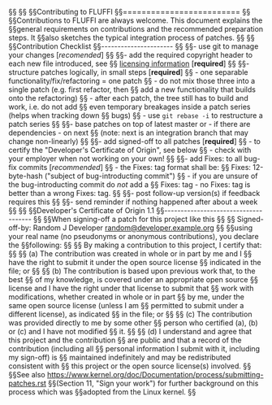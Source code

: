 §§<!---
§§Copyright 2017-2019 Siemens AG
§§
§§Permission is hereby granted, free of charge, to any person obtaining a copy of this software and associated documentation files (the "Software"), to deal in the Software without restriction, including without limitation the rights to use, copy, modify, merge, publish, distribute, sublicense, and/or sell copies of the Software, and to permit persons to whom the Software is furnished to do so, subject to the following conditions:
§§
§§The above copyright notice and this permission notice shall be included in all copies or substantial portions of the Software.
§§
§§THE SOFTWARE IS PROVIDED "AS IS", WITHOUT WARRANTY OF ANY KIND, EXPRESS OR IMPLIED, INCLUDING BUT NOT LIMITED TO THE WARRANTIES OF MERCHANTABILITY, FITNESS FOR A PARTICULAR PURPOSE AND NONINFRINGEMENT. IN NO EVENT SHALL THE AUTHORS OR COPYRIGHT HOLDERS BE LIABLE FOR ANY CLAIM, DAMAGES OR OTHER LIABILITY, WHETHER IN AN ACTION OF CONTRACT, TORT OR OTHERWISE, ARISING FROM, OUT OF OR IN CONNECTION WITH THE SOFTWARE OR THE USE OR OTHER DEALINGS IN THE SOFTWARE.
§§
§§Author(s): Abian Blome, Thomas Riedmaier
§§-->
§§
§§Contributing to FLUFFI
§§=========================
§§
§§Contributions to FLUFFI are always welcome. This document explains the
§§general requirements on contributions and the recommended preparation steps. It
§§also sketches the typical integration process of patches.
§§
§§
§§Contribution Checklist
§§----------------------
§§
§§- use git to manage your changes [*recomended*]
§§
§§- add the required copyright header to each new file introduced, see
§§  [licensing information](LICENSING.md) [**required**]
§§
§§- structure patches logically, in small steps [**required**]
§§    - one separable functionality/fix/refactoring = one patch
§§    - do not mix those three into a single patch (e.g. first refactor, then
§§      add a new functionality that builds onto the refactoring)
§§    - after each patch, the tree still has to build and work, i.e. do not add
§§      even temporary breakages inside a patch series (helps when tracking down
§§      bugs)
§§    - use `git rebase -i` to restructure a patch series
§§
§§- base patches on top of latest master or - if there are dependencies - on next
§§  (note: next is an integration branch that may change non-linearly)
§§
§§- add signed-off to all patches [**required**]
§§    - to certify the "Developer's Certificate of Origin", see below
§§    - check with your employer when not working on your own!
§§
§§- add Fixes: to all bug-fix commits [*recommended*]
§§    - the Fixes: tag format shall be:
§§        Fixes: 12-byte-hash ("subject of bug-introducting commit")
§§    - if you are unsure of the bug-introducting commit do *not* add a
§§      Fixes: tag - no Fixes: tag is better than a wrong Fixes: tag.
§§
§§- post follow-up version(s) if feedback requires this
§§
§§- send reminder if nothing happened after about a week
§§
§§
§§Developer's Certificate of Origin 1.1
§§-------------------------------------
§§
§§When signing-off a patch for this project like this
§§
§§    Signed-off-by: Random J Developer <random@developer.example.org>
§§
§§using your real name (no pseudonyms or anonymous contributions), you declare the
§§following:
§§
§§    By making a contribution to this project, I certify that:
§§
§§        (a) The contribution was created in whole or in part by me and I
§§            have the right to submit it under the open source license
§§            indicated in the file; or
§§
§§        (b) The contribution is based upon previous work that, to the best
§§            of my knowledge, is covered under an appropriate open source
§§            license and I have the right under that license to submit that
§§            work with modifications, whether created in whole or in part
§§            by me, under the same open source license (unless I am
§§            permitted to submit under a different license), as indicated
§§            in the file; or
§§
§§        (c) The contribution was provided directly to me by some other
§§            person who certified (a), (b) or (c) and I have not modified
§§            it.
§§
§§        (d) I understand and agree that this project and the contribution
§§            are public and that a record of the contribution (including all
§§            personal information I submit with it, including my sign-off) is
§§            maintained indefinitely and may be redistributed consistent with
§§            this project or the open source license(s) involved.
§§
§§See also https://www.kernel.org/doc/Documentation/process/submitting-patches.rst
§§(Section 11, "Sign your work") for further background on this process which was
§§adopted from the Linux kernel.
§§

